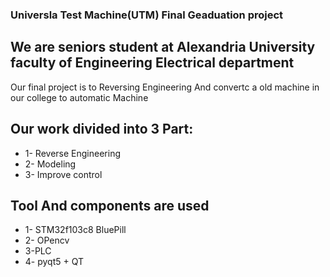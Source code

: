 ### Universla Test Machine(UTM) Final Geaduation project 
## We are seniors student at Alexandria University faculty of Engineering Electrical department
Our final project is to Reversing Engineering And convertc a old machine in our college to automatic Machine


## Our work divided into 3 Part:
* 1- Reverse Engineering
* 2- Modeling
* 3- Improve control


## Tool And components are used
* 1- STM32f103c8 BluePill
* 2- OPencv
* 3-PLC
* 4- pyqt5 + QT
